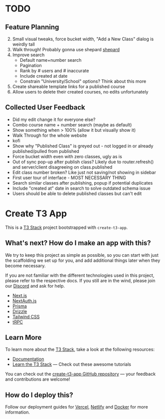 # TODO
## Feature Planning
2. Small visual tweaks, force bucket width, "Add a New Class" dialog is weirdly tall
3. Walk through! Probably gonna use shepard [shepard](https://github.com/shipshapecode/shepherd)
4. Improve search
    - Default name+number search
    - Pagination
    - Rank by # users and # inaccurate
    - Include created at date
    - Constrain "University/School" options? Think about this more
5. Create shareable template links for a published course
6. Allow users to delete their created courses, no edits unfortunately

## Collected User Feedback
- Did my edit change it for everyone else?
- Combo course name + number search (maybe as default)
- Show something when > 100% (allow it but visually show it)
- Walk Through for the whole website
- kofi
- Show why "Published Class" is greyed out - not logged in or already published/pulled from published
- Force bucket width even with zero classes, ugly as is
- Out of sync pop-up after publish class? Likely due to router.refresh() and server/client disagreeing on class.published
- Edit class number broken? Like just not saving/not showing in sidebar
- First user tour of interface - MOST NECESSARY THING
- Search similar classes after publishing, popup if potential duplicates
- Include "created at" date in search to solve outdated schema issue
- Users should be able to delete published classes but can't edit

# Create T3 App

This is a [T3 Stack](https://create.t3.gg/) project bootstrapped with `create-t3-app`.

## What's next? How do I make an app with this?

We try to keep this project as simple as possible, so you can start with just the scaffolding we set up for you, and add additional things later when they become necessary.

If you are not familiar with the different technologies used in this project, please refer to the respective docs. If you still are in the wind, please join our [Discord](https://t3.gg/discord) and ask for help.

- [Next.js](https://nextjs.org)
- [NextAuth.js](https://next-auth.js.org)
- [Prisma](https://prisma.io)
- [Drizzle](https://orm.drizzle.team)
- [Tailwind CSS](https://tailwindcss.com)
- [tRPC](https://trpc.io)

## Learn More

To learn more about the [T3 Stack](https://create.t3.gg/), take a look at the following resources:

- [Documentation](https://create.t3.gg/)
- [Learn the T3 Stack](https://create.t3.gg/en/faq#what-learning-resources-are-currently-available) — Check out these awesome tutorials

You can check out the [create-t3-app GitHub repository](https://github.com/t3-oss/create-t3-app) — your feedback and contributions are welcome!

## How do I deploy this?

Follow our deployment guides for [Vercel](https://create.t3.gg/en/deployment/vercel), [Netlify](https://create.t3.gg/en/deployment/netlify) and [Docker](https://create.t3.gg/en/deployment/docker) for more information.
